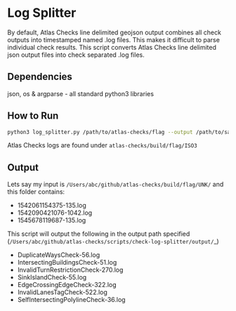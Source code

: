 # Log Splitter

By default, Atlas Checks line delimited geojson output combines all check outputs into timestamped named .log files. This makes it difficult to parse individual check results. This script converts Atlas Checks line delimited json output files into check separated .log files.

## Dependencies

json, os & argparse - all standard python3 libraries 

## How to Run

```bash
python3 log_splitter.py /path/to/atlas-checks/flag --output /path/to/save/logs/
```
Atlas Checks logs are found under `atlas-checks/build/flag/ISO3`

## Output

Lets say my input is `/Users/abc/github/atlas-checks/build/flag/UNK/` and this folder contains:
 - 1542061154375-135.log
 - 1542090421076-1042.log
 - 1545678119687-135.log

This script will output the following in the output path specified (`/Users/abc/github/atlas-checks/scripts/check-log-splitter/output/`_)
 - DuplicateWaysCheck-56.log               
 - IntersectingBuildingsCheck-51.log       
 - InvalidTurnRestrictionCheck-270.log     
 - SinkIslandCheck-55.log
 - EdgeCrossingEdgeCheck-322.log           
 - InvalidLanesTagCheck-522.log            
 - SelfIntersectingPolylineCheck-36.log
